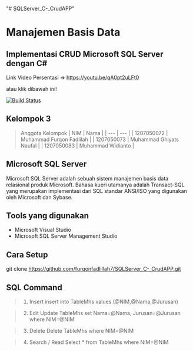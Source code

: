 "# SQLServer_C-_CrudAPP" 
# Manajemen Basis Data
## Implementasi CRUD Microsoft SQL Server dengan C#
Link Video Persentasi => https://youtu.be/qA0pt2uLFt0

atau klik dibawah ini!

[![Build Status](https://img.shields.io/badge/YouTube-FF0000?style=for-the-badge&logo=youtube&logoColor=white)](https://youtu.be/qA0pt2uLFt0)
## Kelompok 3
> Anggota Kelompok
> | NIM | Nama |
> | --- | --- |
> | 1207050072 | Muhammad Furqon Fadlilah |
> | 1207050073 | Muhammad Ghiyats Naufal |
> | 1207050083 | Muhammad Widianto |

## Microsoft SQL Server 
Microsoft SQL Server adalah sebuah sistem manajemen basis data relasional produk Microsoft. Bahasa kueri utamanya adalah Transact-SQL yang merupakan implementasi dari SQL standar ANSI/ISO yang digunakan oleh Microsoft dan Sybase.

## Tools yang digunakan
- Microsoft Visual Studio
- Microsoft SQL Server Management Studio

## Cara Setup

git clone https://github.com/furqonfadlillah7/SQLServer_C-_CrudAPP.git


## SQL Command
> 1. Insert
 insert into TableMhs values (@NIM,@Nama,@Jurusan) 

> 2. Edit
 Update TableMhs set Nama=@Nama, Jurusan=@Jurusan where NIM=@NIM  

> 3. Delete
 Delete TableMhs where NIM=@NIM 

> 4. Search / Read
 Select * from TableMhs where NIM=@NIM 

